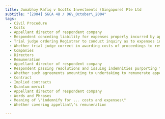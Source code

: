 ```yaml
---
title: Jumabhoy Rafiq v Scotts Investments (Singapore) Pte Ltd 
subtitle: "[2004] SGCA 48 / 06\_October\_2004"
tags:
  - Civil Procedure
  - Costs
  - Appellant director of respondent company
  - Respondent conceding liability for expenses properly incurred by appellant
  - Trial judge ordering Registrar to conduct inquiry as to expenses incurred by appellant
  - Whether trial judge correct in awarding costs of proceedings to respondent
  - Companies
  - Directors
  - Remuneration
  - Appellant director of respondent company
  - Respondent passing resolutions and issuing indemnities purporting to indemnify appellant for costs and expenses incurred
  - Whether such agreements amounting to undertaking to remunerate appellant on timecosts basis
  - Contract
  - Implied contracts
  - Quantum meruit
  - Appellant director of respondent company
  - Words and Phrases
  - Meaning of \"indemnify for ... costs and expenses\"
  - Whether covering appellant\'s remuneration

---
```


